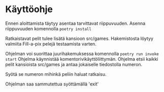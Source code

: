 # Käyttöohje

Ennen aloittamista täytyy asentaa tarvittavat riippuvuuden. Asenna riippuvuuden komennolla ```poetry install```

Ratkaistavat pelit tulee lisätä kansioon src/games.
Hakemistosta löytyy valmiita Fill-a-pix pelejä testaamista varten.

Ohjelman voi suorittaa juurihakemuksessa komennolla ```poetry run invoke start```
Ohjelma käynnistää komentorivikäyttöliittymän. Ohjelma etsii kaikki pelit kansioista src/games ja antaa jokaiselle tiedostolla numeron.

Syötä se numeron mihinkä peliin haluat ratkaisu.

Ohjelman saa sammutettua syöttämällä 'exit'